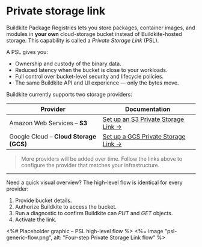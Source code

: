 # Private storage link

Buildkite Package Registries lets you store packages, container images, and modules in **your own** cloud-storage bucket instead of Buildkite-hosted storage. This capability is called a _Private Storage Link_ (PSL).

A PSL gives you:

- Ownership and custody of the binary data.
- Reduced latency when the bucket is close to your workloads.
- Full control over bucket-level security and lifecycle policies.
- The same Buildkite API and UI experience — only the bytes move.

Buildkite currently supports two storage providers:

| Provider | Documentation |
| -------- | ------------- |
| Amazon Web Services – **S3** | [Set up an S3 Private Storage Link →](./s3) |
| Google Cloud – **Cloud Storage (GCS)** | [Set up a GCS Private Storage Link →](./gcs) |

> More providers will be added over time. Follow the links above to configure the provider that matches your infrastructure.

---

Need a quick visual overview? The high-level flow is identical for every provider:

1. Provide bucket details.  
1. Authorize Buildkite to access the bucket.  
1. Run a diagnostic to confirm Buildkite can _PUT_ and _GET_ objects.  
1. Activate the link.

<%# Placeholder graphic – PSL high-level flow %>
<%= image "psl-generic-flow.png", alt: "Four-step Private Storage Link flow" %>
